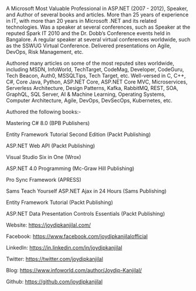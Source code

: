 A Microsoft Most Valuable Professional in ASP.NET (2007 - 2012), Speaker, and Author of several books and articles. More than 25 years of experience in IT, with more than 20 years in Microsoft .NET and its related technologies. Was a speaker at several conferences, such as Speaker at the reputed Spark IT 2010 and the Dr. Dobb’s Conference events held in Bangalore. A regular speaker at several virtual conferences worldwide, such as the SSWUG Virtual Conference. Delivered presentations on Agile, DevOps, Risk Management, etc.

Authored many articles on some of the most reputed sites worldwide, including MSDN, InfoWorld, TechTarget, CodeMag, Developer, CodeGuru, Tech Beacon, Auth0, MSSQLTips, Tech Target, etc. Well-versed in C, C++, C#, Core Java, Python, ASP.NET Core, ASP.NET Core MVC, Microservices, Serverless Architecture, Design Patterns, Kafka, RabbitMQ, REST, SOA, GraphQL, SQL Server, AI & Machine Learning, Operating Systems, Computer Architecture, Agile, DevOps, DevSecOps, Kubernetes, etc.

Authored the following books:-

Mastering C# 8.0 (BPB Publishers)

Entity Framework Tutorial Second Edition (Packt Publishing)

ASP.NET Web API (Packt Publishing)

Visual Studio Six in One (Wrox)

ASP.NET 4.0 Programming (Mc-Graw Hill Publishing)

Pro Sync Framework (APRESS)

Sams Teach Yourself ASP.NET Ajax in 24 Hours (Sams Publishing)

Entity Framework Tutorial (Packt Publishing)

ASP.NET Data Presentation Controls Essentials (Packt Publishing)

Website: https://joydipkanjilal.com/

Facebook: https://www.facebook.com/joydipkanjilalofficial

LinkedIn: https://in.linkedin.com/in/joydipkanjilal

Twitter: https://twitter.com/joydipkanjilal

Blog: https://www.infoworld.com/author/Joydip-Kanjilal/

Github: https://github.com/joydipkanjilal

